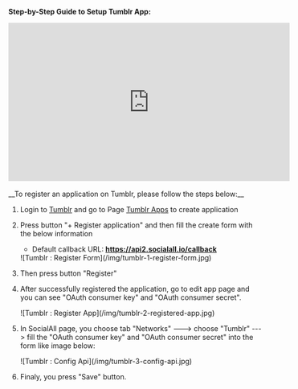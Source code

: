 __Step-by-Step Guide to Setup Tumblr App:__

<iframe width="560" height="315" src="https://www.youtube.com/embed/uf_EkYamUUI" frameborder="0" allowfullscreen></iframe>
<br /><br />
__To register an application on Tumblr, please follow the steps below:__

1. Login to [Tumblr](https://www.tumblr.com/) and go to Page [Tumblr Apps](https://www.tumblr.com/oauth/apps) to create application
2. Press button "+ Register application" and then fill the create form with the below information
    * Default callback URL: __https://api2.socialall.io/callback__
    
    <div class="soclall-br"></div>
    ![Tumblr : Register Form](/img/tumblr-1-register-form.jpg)
    <div class="soclall-br"></div>
    
3. Then press button "Register"
4. After successfully registered the application, go to edit app page and you can see "OAuth consumer key" and "OAuth consumer secret".
    <div class="soclall-br"></div>
    ![Tumblr : Register App](/img/tumblr-2-registered-app.jpg)
    <div class="soclall-br"></div>
5. In SocialAll page, you choose tab "Networks" ---> choose "Tumblr" ---> fill the "OAuth consumer key" and "OAuth consumer secret" into the form like image below:
    <div class="soclall-br"></div>
    ![Tumblr : Config Api](/img/tumblr-3-config-api.jpg)
    <div class="soclall-br"></div>
6. Finaly, you press "Save" button.